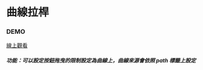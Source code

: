 # 曲線拉桿

### DEMO

[線上觀看](https://virtools.github.io/pathDrag/)

##### 功能：可以設定按鈕拖曳的限制設定為曲線上，曲線來源會依照 path 標籤上設定

